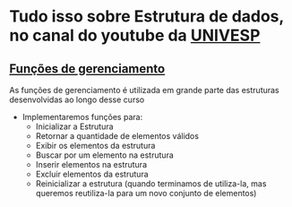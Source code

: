 # Tudo isso sobre Estrutura de dados, no canal do youtube da [UNIVESP](https://www.youtube.com/playlist?list=PLxI8Can9yAHf8k8LrUePyj0y3lLpigGcl)


## [Funções de gerenciamento](./Funções_De_Gerenciamentos.md)

As funções de gerenciamento é utilizada em grande parte das estruturas desenvolvidas ao longo desse curso

- Implementaremos funções para:
    - Inicializar a Estrutura
    - Retornar a quantidade de elementos válidos
    - Exibir os elementos da estrutura
    - Buscar por um elemento na estrutura
    - Inserir elementos na estrutura
    - Excluir elementos da estrutura
    - Reinicializar a estrutura (quando terminamos de utiliza-la, mas queremos reutiliza-la para um novo conjunto de elementos)

